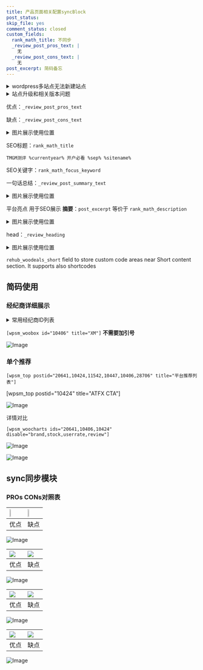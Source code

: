 ```yaml
---
title: 产品页面相关配置syncBlock
post_status: 
skip_file: yes
comment_status: closed
custom_fields:
  rank_math_title: 不同步
  _review_post_pros_text: |
    无
  _review_post_cons_text: |
    无
post_excerpt: 简码备忘
---
```

<details><summary>wordpress多站点无法新建站点</summary>

<li>和报错需要清理cookies一样的原因</li>
<li>wp-config.php里面<code>define( 'SUBDOMAIN_INSTALL', false );//子域名安装</code></li>
<li>新建子站点是用<code>define( 'SUBDOMAIN_INSTALL', true);//子域名安装</code> 完成以后，改成<code>false</code></li>
</details>

<details><summary>站点升级和相关版本问题</summary>

<p>wordpress：5.9.9
woocommerce：7.5.1
出现问题的地方：主题选项里面>><strong>Product layout >>compact style</strong></p>
<p>如何出现没有用过的字段 导致无法保存。先导出配置 然后进行修改，后面再次恢复即可。</p>
<p>出现部分字段无法显示时，需要返回默认布局后，对产品进行保存就好了。</p>
<p></p>
</details>

优点：`_review_post_pros_text`

缺点：`_review_post_cons_text`

<details><summary>图片展示使用位置</summary>

<img src="https://prod-files-secure.s3.us-west-2.amazonaws.com/39ed1227-6d7d-4570-be36-9ccd4a2c4241/f51d3d83-55d4-4bdf-9604-f37ec77ab556/Untitled.png?X-Amz-Algorithm=AWS4-HMAC-SHA256&X-Amz-Content-Sha256=UNSIGNED-PAYLOAD&X-Amz-Credential=ASIAZI2LB466367OQHSA%2F20250706%2Fus-west-2%2Fs3%2Faws4_request&X-Amz-Date=20250706T045517Z&X-Amz-Expires=3600&X-Amz-Security-Token=IQoJb3JpZ2luX2VjEEgaCXVzLXdlc3QtMiJIMEYCIQDo0eYveXdaZFrPYloxkNQSodApTwANK69MdvrftJfXfQIhAMJ8Bbwcieyiix%2FlEtiVXlgI5mDJtIlWfRa227YZsOJRKv8DCFEQABoMNjM3NDIzMTgzODA1IgzTsZkK%2F4fCSAbFq7Aq3AOJZg9bpeJoYFQASC9ZY%2BsI2N9g6DtVurgxhas4tlnWT91S44S6tIKo5mvATdRH1T%2BXisQdsznX3f1rfPOFpE28FMSRruRWJANN2799vmYPH68wwPo5lnAz2L5mErPKwqWae%2BKASqT2PY4HFHG8RJ33idIuBGEPG4FbUDA38VIor8Aqhj3qoNHCp1w26LQooFfKzSWKhK1xprNHCtxmDqmO6n4NS1u%2BzCxzjJGqWW2joV75hFxBsuGlsIvcsfjBM74E3EX7tPTv0DKinNIs5uTVd3ob24pGGX7Ephfx3E6osbWfU0nYPbArEhtKSBFDCVLMnVPKwHGyPDrxukkc1mdCtwlLgp6ByldhEl5vPaBT%2FpVHMXCrCo7Yi6H8kg%2Bo%2F6kdbUL9fYmRFSfVcJtPNlpcxayhXaOuFBoazMzowFp8AZo%2B9CfC3ZmOouGOPls5G7JgH1%2FmGCjITxplOBcI7z4GY3xOD3V3jmgYmoBP5zJbZjYF3fM74dUyDUvNfkZASG8vFvmoEHRSHX18Bju3BKh18NA0vMLSw%2Bk5YhDuEkpTt6OolyTQaFiA%2BtukgRaVzDwIB2ar8IS1IL4Fb%2BSo4Vti%2F%2F3UuzlRdBqBWDZVb%2BMWEc35uFyR4rpmtoJzOTCS%2BabDBjqkAW6XiutPgITLhDXfQ8ZnsMETtnTxofkxgqmYCwm4hLR4CtDQslE1CZmSooBwX3%2BVEkp7bskt2omeuFbjWF3o8zvd0NMC0hWKvuxPSJ2g0%2FLcERs6NY%2BN1dFcccd1D2qf6AafMMC6XGvdhlV4yq4tZY5QpFKXTzJ1L6uPR%2FS6pTM%2B7bqjYOByvIyBDEuzL2vHUpfGyecIDL07z2bqOeYvcYcGfQzf&X-Amz-Signature=d1a6de057ab5bf0742707c7935a90c3162863bd4667b64ac7f0ba30907cea7fb&X-Amz-SignedHeaders=host&x-amz-checksum-mode=ENABLED&x-id=GetObject" alt="Image">
</details>

SEO标题：`rank_math_title`

`TMGM测评 %currentyear% 开户必看 %sep% %sitename%`

SEO关键字：`rank_math_focus_keyword`

一句话总结：`_review_post_summary_text`

<details><summary>图片展示使用位置</summary>

<img src="https://prod-files-secure.s3.us-west-2.amazonaws.com/39ed1227-6d7d-4570-be36-9ccd4a2c4241/4b96a922-296c-4f4e-8630-d1c870cbce01/Untitled.png?X-Amz-Algorithm=AWS4-HMAC-SHA256&X-Amz-Content-Sha256=UNSIGNED-PAYLOAD&X-Amz-Credential=ASIAZI2LB466RAZMJZOS%2F20250706%2Fus-west-2%2Fs3%2Faws4_request&X-Amz-Date=20250706T045517Z&X-Amz-Expires=3600&X-Amz-Security-Token=IQoJb3JpZ2luX2VjEEgaCXVzLXdlc3QtMiJHMEUCID%2BrFnZIxTjRZvtXEtUr20UETC7xqffSQ62ebG47sQ4GAiEAm5BsGIsz4hfxOANrLvlNPf1t3MLePx82CC8QedqwbeIq%2FwMIURAAGgw2Mzc0MjMxODM4MDUiDOt5Il7s5frp11e9kircA0giKhu1BLzLUBr5gyxQG1HRyY8mX3EbltqXaIJUhzBWlpOAPxAhn6Wa3IE9HRZBXNu1UC8vOXQLlFTxyZy0dEEFZkWnAS3a6Ysy1Qsye%2FO30ASIuADF%2FPMTAFJTcv%2FQNlyMZFSEVZ2RrBvJa0qvm7C4OR9MFmNy27u035oWIiLOAlEUuoa0IEqW%2BzDTOvSu%2FoIsjCBhx9wJ6cy2LqBUHckv1QPKD%2FAsYRF7slbgzBHyP33ST4SHZBnToHzOITOyhrukhD9Dtc6E2IYUcaZO0DATr%2F8kd%2BhI7W7DThbHk3e%2B5ggdFPhatuk9yPmuombOxUAYlZQmp4yGzPgQJ9S%2BIwkSLPUDFeMxarGxPprTBdSZTiv3kbiLYfqo9NVpAw6Am1ymn81aMRbs9KOwSYaOgX0s6qqyAdYeApcMbiFa57IEyBGpSWZ8YYty0dQ8c5a1TsP5UtoQzbMed1vHYnRUljE5HE0ObdEJzFKh2k11IrQlfd%2BoXueCTbc6VNKq4jBBzzf8SbL207TubOUi9uUlxNYqM5OIUTP%2BaCeRRr5IgeYzY%2FL2nYDx77kFB3LUUBX6DAJYCD1nTXEwEIuYnubMQJuxBlOSZx66WWgd1gtqkJ5oqxqNVTX02fTUJsK6ML3opsMGOqUBPE7qBVV4ikSCqrNLeq4WRdfvx56vlXYNsR49kd2QYuXlEREVO6WIS6Wn3go2l8zW2KCEpJP0vSObVH9tJKF5IMSY5ISBOd3IWpVf9G5KplHn41jZxCOvPCFGCbOYpZpqC%2Fc2aqgBgwzVIWP%2BFBzA%2B0wfMsf1%2Bz%2BntrrHv8D5ZaCgW0gWInEs04F6evsty1%2BAA3oow4icFi0nKgcEhOhWerGDS4X%2B&X-Amz-Signature=fb3b7778e28b9f9d3bac6f30010ddbe60278609268da1c01c1e79a4c57e9fd25&X-Amz-SignedHeaders=host&x-amz-checksum-mode=ENABLED&x-id=GetObject" alt="Image">
</details>

平台亮点 用于SEO展示 **摘要**：`post_excerpt`  等价于 `rank_math_description`

<details><summary>图片展示使用位置</summary>

<img src="https://prod-files-secure.s3.us-west-2.amazonaws.com/39ed1227-6d7d-4570-be36-9ccd4a2c4241/1ee11f63-b60a-4dfe-a7a7-d58ff23b5d88/Untitled.png?X-Amz-Algorithm=AWS4-HMAC-SHA256&X-Amz-Content-Sha256=UNSIGNED-PAYLOAD&X-Amz-Credential=ASIAZI2LB46646LIWC3G%2F20250706%2Fus-west-2%2Fs3%2Faws4_request&X-Amz-Date=20250706T045518Z&X-Amz-Expires=3600&X-Amz-Security-Token=IQoJb3JpZ2luX2VjEEgaCXVzLXdlc3QtMiJHMEUCIHZ61hRBJ9q0wUv%2FwS4ASaLY%2Bp%2BQr%2BSwGFpzFzpc%2FHfjAiEA5mKGL7HYbEWyCglZ8PPhON1JQRhZHlJ6hMaIukF19X4q%2FwMIURAAGgw2Mzc0MjMxODM4MDUiDOm3t%2BS5Bn2GIRncIyrcAzyAT0R7laWJozYijZHEfGu932UxY8W3ufENjqT1p7ojYEzQ8WEH%2FtwY4OHn3vSWJMaYJBPOPgDNekveVJIoA511g9X0uAP45YNBvPqpCH7qkP7W18Zn4%2BOapS5B6uV3c4YjzFwwTlGtNZu%2B78WE1sGxh4Uto%2B%2BNst%2BRfNjy8In9Ek8vcGGtC3TWW9Hsgb9zTGC4yk10halB%2FLBpTcStJdH8l5Z4SUTK9LJhPkhHjrppd6JviZ3tDZrWZ3q%2BPUosEfMYh5JjoHGNsX23gF%2FR7B5Z7ADsZzSCX5p7bZI5RJBVgEXJD4nDWYux8Y2e1zrgpofMYcBzdrRoWuIfA4dhSpvj%2F6Sn72BZGQzE7Dt8L3D1%2BpK81O4OzOopoSkLqVTGiNylYl%2BHhHBzK6pjeJcS9AzckV%2FWF0rB4Usy2V8I53jfAkkC6Q%2B15Y0eB7EUxWdR96CgK4YHwL5F8%2BG6MBII7fMenJYTrPEN6gw%2BGWWyFbvANGtFJC5ApqiXdsBmv%2FqYccrqi85Ssas1Agml8ClReRdE%2FJMf6fhQxVLt6P%2BkaA9S%2B%2BQSyuoZByOyGsBDSS%2BbVrJX3dUTtnCns6d9DB5TIZS85reDw2LxrnjrEguTEnbRozKwG7Zj%2BCM3A8%2F6MOv1psMGOqUB9hcX5ZNELVdnWV9i10XEj8lsYj0T31RkjWPQK7DsfR0xFsFNYr6epKeIGLvMiCGO1jbinR%2Fc7grkgGILUtAXhkaXEiNFr3aIl1Vst04mgbqUMquvuVPrQXSxROuLwHXDNThDsWN4MLboAH534rzCbMg3MF3ImOtz%2FfcpedaPCVvX2KegXfnybA96RBTRhAdRvulO8QNO1rbZHW1h13DCq0SS3HJB&X-Amz-Signature=fd451c435d2fd272c074b943c975098b43c8541471b1bdaa485012b5f2533a3d&X-Amz-SignedHeaders=host&x-amz-checksum-mode=ENABLED&x-id=GetObject" alt="Image">
<img src="https://prod-files-secure.s3.us-west-2.amazonaws.com/39ed1227-6d7d-4570-be36-9ccd4a2c4241/ad4118b5-78d8-4fbe-801e-3b29b5d99c01/Untitled.png?X-Amz-Algorithm=AWS4-HMAC-SHA256&X-Amz-Content-Sha256=UNSIGNED-PAYLOAD&X-Amz-Credential=ASIAZI2LB46646LIWC3G%2F20250706%2Fus-west-2%2Fs3%2Faws4_request&X-Amz-Date=20250706T045518Z&X-Amz-Expires=3600&X-Amz-Security-Token=IQoJb3JpZ2luX2VjEEgaCXVzLXdlc3QtMiJHMEUCIHZ61hRBJ9q0wUv%2FwS4ASaLY%2Bp%2BQr%2BSwGFpzFzpc%2FHfjAiEA5mKGL7HYbEWyCglZ8PPhON1JQRhZHlJ6hMaIukF19X4q%2FwMIURAAGgw2Mzc0MjMxODM4MDUiDOm3t%2BS5Bn2GIRncIyrcAzyAT0R7laWJozYijZHEfGu932UxY8W3ufENjqT1p7ojYEzQ8WEH%2FtwY4OHn3vSWJMaYJBPOPgDNekveVJIoA511g9X0uAP45YNBvPqpCH7qkP7W18Zn4%2BOapS5B6uV3c4YjzFwwTlGtNZu%2B78WE1sGxh4Uto%2B%2BNst%2BRfNjy8In9Ek8vcGGtC3TWW9Hsgb9zTGC4yk10halB%2FLBpTcStJdH8l5Z4SUTK9LJhPkhHjrppd6JviZ3tDZrWZ3q%2BPUosEfMYh5JjoHGNsX23gF%2FR7B5Z7ADsZzSCX5p7bZI5RJBVgEXJD4nDWYux8Y2e1zrgpofMYcBzdrRoWuIfA4dhSpvj%2F6Sn72BZGQzE7Dt8L3D1%2BpK81O4OzOopoSkLqVTGiNylYl%2BHhHBzK6pjeJcS9AzckV%2FWF0rB4Usy2V8I53jfAkkC6Q%2B15Y0eB7EUxWdR96CgK4YHwL5F8%2BG6MBII7fMenJYTrPEN6gw%2BGWWyFbvANGtFJC5ApqiXdsBmv%2FqYccrqi85Ssas1Agml8ClReRdE%2FJMf6fhQxVLt6P%2BkaA9S%2B%2BQSyuoZByOyGsBDSS%2BbVrJX3dUTtnCns6d9DB5TIZS85reDw2LxrnjrEguTEnbRozKwG7Zj%2BCM3A8%2F6MOv1psMGOqUB9hcX5ZNELVdnWV9i10XEj8lsYj0T31RkjWPQK7DsfR0xFsFNYr6epKeIGLvMiCGO1jbinR%2Fc7grkgGILUtAXhkaXEiNFr3aIl1Vst04mgbqUMquvuVPrQXSxROuLwHXDNThDsWN4MLboAH534rzCbMg3MF3ImOtz%2FfcpedaPCVvX2KegXfnybA96RBTRhAdRvulO8QNO1rbZHW1h13DCq0SS3HJB&X-Amz-Signature=cc3f151a7e369f496324500a8d4ea7aa2318f13b1901792757fb2ebab3e7b022&X-Amz-SignedHeaders=host&x-amz-checksum-mode=ENABLED&x-id=GetObject" alt="Image">
<img src="https://prod-files-secure.s3.us-west-2.amazonaws.com/39ed1227-6d7d-4570-be36-9ccd4a2c4241/a38cf7c9-a79c-4b64-9e94-13589fe0758b/Untitled.png?X-Amz-Algorithm=AWS4-HMAC-SHA256&X-Amz-Content-Sha256=UNSIGNED-PAYLOAD&X-Amz-Credential=ASIAZI2LB46646LIWC3G%2F20250706%2Fus-west-2%2Fs3%2Faws4_request&X-Amz-Date=20250706T045518Z&X-Amz-Expires=3600&X-Amz-Security-Token=IQoJb3JpZ2luX2VjEEgaCXVzLXdlc3QtMiJHMEUCIHZ61hRBJ9q0wUv%2FwS4ASaLY%2Bp%2BQr%2BSwGFpzFzpc%2FHfjAiEA5mKGL7HYbEWyCglZ8PPhON1JQRhZHlJ6hMaIukF19X4q%2FwMIURAAGgw2Mzc0MjMxODM4MDUiDOm3t%2BS5Bn2GIRncIyrcAzyAT0R7laWJozYijZHEfGu932UxY8W3ufENjqT1p7ojYEzQ8WEH%2FtwY4OHn3vSWJMaYJBPOPgDNekveVJIoA511g9X0uAP45YNBvPqpCH7qkP7W18Zn4%2BOapS5B6uV3c4YjzFwwTlGtNZu%2B78WE1sGxh4Uto%2B%2BNst%2BRfNjy8In9Ek8vcGGtC3TWW9Hsgb9zTGC4yk10halB%2FLBpTcStJdH8l5Z4SUTK9LJhPkhHjrppd6JviZ3tDZrWZ3q%2BPUosEfMYh5JjoHGNsX23gF%2FR7B5Z7ADsZzSCX5p7bZI5RJBVgEXJD4nDWYux8Y2e1zrgpofMYcBzdrRoWuIfA4dhSpvj%2F6Sn72BZGQzE7Dt8L3D1%2BpK81O4OzOopoSkLqVTGiNylYl%2BHhHBzK6pjeJcS9AzckV%2FWF0rB4Usy2V8I53jfAkkC6Q%2B15Y0eB7EUxWdR96CgK4YHwL5F8%2BG6MBII7fMenJYTrPEN6gw%2BGWWyFbvANGtFJC5ApqiXdsBmv%2FqYccrqi85Ssas1Agml8ClReRdE%2FJMf6fhQxVLt6P%2BkaA9S%2B%2BQSyuoZByOyGsBDSS%2BbVrJX3dUTtnCns6d9DB5TIZS85reDw2LxrnjrEguTEnbRozKwG7Zj%2BCM3A8%2F6MOv1psMGOqUB9hcX5ZNELVdnWV9i10XEj8lsYj0T31RkjWPQK7DsfR0xFsFNYr6epKeIGLvMiCGO1jbinR%2Fc7grkgGILUtAXhkaXEiNFr3aIl1Vst04mgbqUMquvuVPrQXSxROuLwHXDNThDsWN4MLboAH534rzCbMg3MF3ImOtz%2FfcpedaPCVvX2KegXfnybA96RBTRhAdRvulO8QNO1rbZHW1h13DCq0SS3HJB&X-Amz-Signature=f48afe2a2c85c8e7828b7d3a8bb1bba4a9dbd07b60539f37161ac54f116cb613&X-Amz-SignedHeaders=host&x-amz-checksum-mode=ENABLED&x-id=GetObject" alt="Image">
<img src="https://prod-files-secure.s3.us-west-2.amazonaws.com/39ed1227-6d7d-4570-be36-9ccd4a2c4241/7da6fc1e-d2ac-42ae-8c75-cb5749aa18f6/Untitled.png?X-Amz-Algorithm=AWS4-HMAC-SHA256&X-Amz-Content-Sha256=UNSIGNED-PAYLOAD&X-Amz-Credential=ASIAZI2LB46646LIWC3G%2F20250706%2Fus-west-2%2Fs3%2Faws4_request&X-Amz-Date=20250706T045518Z&X-Amz-Expires=3600&X-Amz-Security-Token=IQoJb3JpZ2luX2VjEEgaCXVzLXdlc3QtMiJHMEUCIHZ61hRBJ9q0wUv%2FwS4ASaLY%2Bp%2BQr%2BSwGFpzFzpc%2FHfjAiEA5mKGL7HYbEWyCglZ8PPhON1JQRhZHlJ6hMaIukF19X4q%2FwMIURAAGgw2Mzc0MjMxODM4MDUiDOm3t%2BS5Bn2GIRncIyrcAzyAT0R7laWJozYijZHEfGu932UxY8W3ufENjqT1p7ojYEzQ8WEH%2FtwY4OHn3vSWJMaYJBPOPgDNekveVJIoA511g9X0uAP45YNBvPqpCH7qkP7W18Zn4%2BOapS5B6uV3c4YjzFwwTlGtNZu%2B78WE1sGxh4Uto%2B%2BNst%2BRfNjy8In9Ek8vcGGtC3TWW9Hsgb9zTGC4yk10halB%2FLBpTcStJdH8l5Z4SUTK9LJhPkhHjrppd6JviZ3tDZrWZ3q%2BPUosEfMYh5JjoHGNsX23gF%2FR7B5Z7ADsZzSCX5p7bZI5RJBVgEXJD4nDWYux8Y2e1zrgpofMYcBzdrRoWuIfA4dhSpvj%2F6Sn72BZGQzE7Dt8L3D1%2BpK81O4OzOopoSkLqVTGiNylYl%2BHhHBzK6pjeJcS9AzckV%2FWF0rB4Usy2V8I53jfAkkC6Q%2B15Y0eB7EUxWdR96CgK4YHwL5F8%2BG6MBII7fMenJYTrPEN6gw%2BGWWyFbvANGtFJC5ApqiXdsBmv%2FqYccrqi85Ssas1Agml8ClReRdE%2FJMf6fhQxVLt6P%2BkaA9S%2B%2BQSyuoZByOyGsBDSS%2BbVrJX3dUTtnCns6d9DB5TIZS85reDw2LxrnjrEguTEnbRozKwG7Zj%2BCM3A8%2F6MOv1psMGOqUB9hcX5ZNELVdnWV9i10XEj8lsYj0T31RkjWPQK7DsfR0xFsFNYr6epKeIGLvMiCGO1jbinR%2Fc7grkgGILUtAXhkaXEiNFr3aIl1Vst04mgbqUMquvuVPrQXSxROuLwHXDNThDsWN4MLboAH534rzCbMg3MF3ImOtz%2FfcpedaPCVvX2KegXfnybA96RBTRhAdRvulO8QNO1rbZHW1h13DCq0SS3HJB&X-Amz-Signature=82b0f73d4ab4cf9a643d6eb401c34389bd145ba63f3487a4cfdf70a9ce3570f0&X-Amz-SignedHeaders=host&x-amz-checksum-mode=ENABLED&x-id=GetObject" alt="Image">
<img src="https://prod-files-secure.s3.us-west-2.amazonaws.com/39ed1227-6d7d-4570-be36-9ccd4a2c4241/7e97f40a-eaee-47f5-b2f9-475f96808fa7/Untitled.png?X-Amz-Algorithm=AWS4-HMAC-SHA256&X-Amz-Content-Sha256=UNSIGNED-PAYLOAD&X-Amz-Credential=ASIAZI2LB46646LIWC3G%2F20250706%2Fus-west-2%2Fs3%2Faws4_request&X-Amz-Date=20250706T045518Z&X-Amz-Expires=3600&X-Amz-Security-Token=IQoJb3JpZ2luX2VjEEgaCXVzLXdlc3QtMiJHMEUCIHZ61hRBJ9q0wUv%2FwS4ASaLY%2Bp%2BQr%2BSwGFpzFzpc%2FHfjAiEA5mKGL7HYbEWyCglZ8PPhON1JQRhZHlJ6hMaIukF19X4q%2FwMIURAAGgw2Mzc0MjMxODM4MDUiDOm3t%2BS5Bn2GIRncIyrcAzyAT0R7laWJozYijZHEfGu932UxY8W3ufENjqT1p7ojYEzQ8WEH%2FtwY4OHn3vSWJMaYJBPOPgDNekveVJIoA511g9X0uAP45YNBvPqpCH7qkP7W18Zn4%2BOapS5B6uV3c4YjzFwwTlGtNZu%2B78WE1sGxh4Uto%2B%2BNst%2BRfNjy8In9Ek8vcGGtC3TWW9Hsgb9zTGC4yk10halB%2FLBpTcStJdH8l5Z4SUTK9LJhPkhHjrppd6JviZ3tDZrWZ3q%2BPUosEfMYh5JjoHGNsX23gF%2FR7B5Z7ADsZzSCX5p7bZI5RJBVgEXJD4nDWYux8Y2e1zrgpofMYcBzdrRoWuIfA4dhSpvj%2F6Sn72BZGQzE7Dt8L3D1%2BpK81O4OzOopoSkLqVTGiNylYl%2BHhHBzK6pjeJcS9AzckV%2FWF0rB4Usy2V8I53jfAkkC6Q%2B15Y0eB7EUxWdR96CgK4YHwL5F8%2BG6MBII7fMenJYTrPEN6gw%2BGWWyFbvANGtFJC5ApqiXdsBmv%2FqYccrqi85Ssas1Agml8ClReRdE%2FJMf6fhQxVLt6P%2BkaA9S%2B%2BQSyuoZByOyGsBDSS%2BbVrJX3dUTtnCns6d9DB5TIZS85reDw2LxrnjrEguTEnbRozKwG7Zj%2BCM3A8%2F6MOv1psMGOqUB9hcX5ZNELVdnWV9i10XEj8lsYj0T31RkjWPQK7DsfR0xFsFNYr6epKeIGLvMiCGO1jbinR%2Fc7grkgGILUtAXhkaXEiNFr3aIl1Vst04mgbqUMquvuVPrQXSxROuLwHXDNThDsWN4MLboAH534rzCbMg3MF3ImOtz%2FfcpedaPCVvX2KegXfnybA96RBTRhAdRvulO8QNO1rbZHW1h13DCq0SS3HJB&X-Amz-Signature=df9ba2a30e7e6597782317cfb7920c732fb6b5bd651d7002c4f1152c832ddc1c&X-Amz-SignedHeaders=host&x-amz-checksum-mode=ENABLED&x-id=GetObject" alt="Image">
</details>

head：`_review_heading`

<details><summary>图片展示使用位置</summary>

<img src="https://prod-files-secure.s3.us-west-2.amazonaws.com/39ed1227-6d7d-4570-be36-9ccd4a2c4241/3a4650ad-9887-415c-889a-edd51fa54f27/Untitled.png?X-Amz-Algorithm=AWS4-HMAC-SHA256&X-Amz-Content-Sha256=UNSIGNED-PAYLOAD&X-Amz-Credential=ASIAZI2LB466QV6XMUG6%2F20250706%2Fus-west-2%2Fs3%2Faws4_request&X-Amz-Date=20250706T045518Z&X-Amz-Expires=3600&X-Amz-Security-Token=IQoJb3JpZ2luX2VjEEgaCXVzLXdlc3QtMiJHMEUCIQCFTTdivz8Z4wgnAQxawMPpmw2TYQkPvAgqg8Rq7PWVwgIgMXUAV7sDyHY1odrLhHK6HCBND6RI%2BZB7gWiSvASwmhwq%2FwMIURAAGgw2Mzc0MjMxODM4MDUiDKWVxf8Jhnkc5PcpKyrcA%2FYflXg%2BJ8slpMEhbbBHjYgqxdAEq9muPFLlmk%2BkhY3ExIgv61iXkOBNJdfkwBsgxzuZEoTac5CV8bI2ZgGnrqIne1TO5WV2PfbNrP6QRQrSZTVBhqMp0oAGySOsQHO12Rx63zwGXUfqlM5ctCbdTxK7SQK6FBGCcbeIvbcIv9Po%2FpkKVtnlRCJpo6pHlumxV4mFMYzNG8znL2edG2veO1WciHpDoqmbDwbylfeH%2FmwZ8MStg0CsrwStPNNOPeWC7OdvN2TJPgrgV1EyMAp8dSdQ9TqX0MtzVnMZHK6b52IUES2xLN4KSS1t80L1N1D1bB704ArLJ4AZ4ufCiDCei7wNIM%2BIwaxONAFlhV1mTvCJVfhFhCGJvXfoEi%2FJ%2BmYQQmmUfgFdDbH9EpSEaDJS1QME92cDBt6rTSsoljIC2pj7iGRsyQW9SV4gg%2B8quI%2BXg0cElZMmzsDMUdqMFnnUunVPGNrW9%2FTRDHosSc%2B4cE%2F%2FQ1IAzu5ahGvXQVUG1PI8GwRfRA14GIPFb0VmfMhAc2zo%2F638J%2Fl1%2B3QPdQf%2F14esTe%2B0YXlLVZOaZFi%2Bbje%2BcFIbvJ70bgGAB9PThsSii2XzjjY8%2FiLuWDvJ83MM4LCl1EwgYCvQu8Nm4rLLMKD5psMGOqUBKX5tCwIDcyDlEUxQyIbODNfn3xUx3rGHn%2BqNkk%2FUo%2FGWDBESliJ6oENvlRIycqvRwKNmmv1pChXQLPfFzgdxphxtaR%2F%2FGJWE9%2FR7Vrfqc4mo7nvGV5LIP%2FBSgt6QwgV80igXJqW7Y7BJapoPVRLk6bPcSuIKe8XOMZ5mqh81aY6hI9v7TJxesVB2YThCSxTgaWO%2FmStaSJOQWqIOxrZ83JACfe9W&X-Amz-Signature=ff33c4e4e3ac44d807d81f2ac44b786ee8af9e3848b4daf955bd3de8226690c4&X-Amz-SignedHeaders=host&x-amz-checksum-mode=ENABLED&x-id=GetObject" alt="Image">
</details>

`rehub_woodeals_short`	field to store custom code areas near Short content section. It supports also shortcodes



## 简码使用

### 经纪商详细展示

<details><summary>常用经纪商ID列表</summary>

<pre><code class="php">嘉盛 ===> 20641  [wpsm_woobox id="20641" title="嘉盛"]
易信easymarkets ===> 11542  [wpsm_woobox id="11542" title="易信easymarkets"]
ATFX外汇 ===> 10424  [wpsm_woobox id="10424" title="ATFX"]
XM ===> 10406  [wpsm_woobox id="10406" title="XM"]
TMGM ===> 29622  [wpsm_woobox id="29622" title="TMGM"]
HYCM ===> 10447  [wpsm_woobox id="10447" title="HYCM"]
fpmarkets澳福外汇 ===> 20639  [wpsm_woobox id="20639" title="fpmarkets澳福外汇"]</code></pre>
</details>

`[wpsm_woobox id="10406" title="XM"]` **不需要加引号**

![Image](https://prod-files-secure.s3.us-west-2.amazonaws.com/39ed1227-6d7d-4570-be36-9ccd4a2c4241/4f898f9d-0fa7-4e43-acd3-ac6bc7be575a/Untitled.png?X-Amz-Algorithm=AWS4-HMAC-SHA256&X-Amz-Content-Sha256=UNSIGNED-PAYLOAD&X-Amz-Credential=ASIAZI2LB4665QM6OI5V%2F20250706%2Fus-west-2%2Fs3%2Faws4_request&X-Amz-Date=20250706T045516Z&X-Amz-Expires=3600&X-Amz-Security-Token=IQoJb3JpZ2luX2VjEEgaCXVzLXdlc3QtMiJIMEYCIQCkt4pQZTGQZ70y3g13siAxN6%2BrkjFB4eC7Y41W58DqcQIhAIjxnT3lnGhJ66bp03gbUU6b9PHXOenE2JsdbfbajjG8Kv8DCFEQABoMNjM3NDIzMTgzODA1IgyZaKxdn%2FY7DjoTa%2Bsq3AP632zcf%2FXaQDOdPzby3AWWnrxomz5mdAmbGeCOnXfmu8veG3kUHfaCdWhPWwwH%2FJVnlG2RcH3AghBolawXRk9%2BUOv%2ByAm%2F0DuGfpeG5dKfVhoMdZS%2BPbmiUeBriEFm7N0rxPHZUXOdkyMb1q8P5vQlCK8F9l%2F6x9AXEKhrqs1Tb3G93Npz26iQ4Gqiif07rjXq1CXvEoigVmkEYrEIfuuRf%2BO%2FfA5CRP9bTRNwmxgKPmqgZSvmZmjIvLV0oXlM2%2Fzrs9jzcPx77knuIDmJCnvvg%2Bc%2F4gpTNGBHXjM2Uc8O2sQ3rhM9NU2rLKIrGnBHVRYewYq0kbBSKm%2Br2kq1SbxfZiKuKRDoTcei8D3NGDSQwRJCCACyFf7%2FsYVACmWYGPSYD%2BuUiO5lslkPXP1fbG%2BY%2F7WSQQM1071k%2BFGYTr9KC5TPiG1DPKidK9iiSwdZxqO6v9uMP1gNylEy333WrSCHJFwLjpjZRQTnrjKb0U%2Fh0jwR3C0bTEmOBgJjY7QWE8uo4MPE4zVoFFVnLsm0vcn%2BQTwfi0yD1eDrukRK5HKY%2FH0pr9ijINyLS8QVc8wgSlJBV6TXaO2PThSNrCyZUWGVWOmqAGSpsymcP6mEYL5DowL7d0eq7MB1HBlEBTCf8abDBjqkASVkDPMLNdg2wuWt%2B2EFLyepk1axOiz6aLLSJj4w43PheHwIbDo%2FEFdX4Cd3tT%2F4AqIvp2oL%2BMyWeOO9cdLiTItr4%2BS0UuDIOpmV9tMUvIIEDgSJZC8UbRUyGGAS5KKu6f1GKoA0Mt57Ipy9vZpNoPSO%2FJCW8PgcaPgHrMpblRzffO7IptiUicayjzYoaPlEpQyuYUIvfsO1gyNjp2h26KRv0Eei&X-Amz-Signature=75356eccd3b5a8b2776f8df83539c95ccdaaa7bce7871a69a9918780497ed3f5&X-Amz-SignedHeaders=host&x-amz-checksum-mode=ENABLED&x-id=GetObject)

### 单个推荐
`[wpsm_top postid="20641,10424,11542,10447,10406,28706" title="平台推荐列表"]`

[wpsm_top postid="10424" title="ATFX CTA"]

![Image](https://prod-files-secure.s3.us-west-2.amazonaws.com/39ed1227-6d7d-4570-be36-9ccd4a2c4241/5ac620dc-51a8-48b6-b55d-91f47299193c/Untitled.png?X-Amz-Algorithm=AWS4-HMAC-SHA256&X-Amz-Content-Sha256=UNSIGNED-PAYLOAD&X-Amz-Credential=ASIAZI2LB4665QM6OI5V%2F20250706%2Fus-west-2%2Fs3%2Faws4_request&X-Amz-Date=20250706T045516Z&X-Amz-Expires=3600&X-Amz-Security-Token=IQoJb3JpZ2luX2VjEEgaCXVzLXdlc3QtMiJIMEYCIQCkt4pQZTGQZ70y3g13siAxN6%2BrkjFB4eC7Y41W58DqcQIhAIjxnT3lnGhJ66bp03gbUU6b9PHXOenE2JsdbfbajjG8Kv8DCFEQABoMNjM3NDIzMTgzODA1IgyZaKxdn%2FY7DjoTa%2Bsq3AP632zcf%2FXaQDOdPzby3AWWnrxomz5mdAmbGeCOnXfmu8veG3kUHfaCdWhPWwwH%2FJVnlG2RcH3AghBolawXRk9%2BUOv%2ByAm%2F0DuGfpeG5dKfVhoMdZS%2BPbmiUeBriEFm7N0rxPHZUXOdkyMb1q8P5vQlCK8F9l%2F6x9AXEKhrqs1Tb3G93Npz26iQ4Gqiif07rjXq1CXvEoigVmkEYrEIfuuRf%2BO%2FfA5CRP9bTRNwmxgKPmqgZSvmZmjIvLV0oXlM2%2Fzrs9jzcPx77knuIDmJCnvvg%2Bc%2F4gpTNGBHXjM2Uc8O2sQ3rhM9NU2rLKIrGnBHVRYewYq0kbBSKm%2Br2kq1SbxfZiKuKRDoTcei8D3NGDSQwRJCCACyFf7%2FsYVACmWYGPSYD%2BuUiO5lslkPXP1fbG%2BY%2F7WSQQM1071k%2BFGYTr9KC5TPiG1DPKidK9iiSwdZxqO6v9uMP1gNylEy333WrSCHJFwLjpjZRQTnrjKb0U%2Fh0jwR3C0bTEmOBgJjY7QWE8uo4MPE4zVoFFVnLsm0vcn%2BQTwfi0yD1eDrukRK5HKY%2FH0pr9ijINyLS8QVc8wgSlJBV6TXaO2PThSNrCyZUWGVWOmqAGSpsymcP6mEYL5DowL7d0eq7MB1HBlEBTCf8abDBjqkASVkDPMLNdg2wuWt%2B2EFLyepk1axOiz6aLLSJj4w43PheHwIbDo%2FEFdX4Cd3tT%2F4AqIvp2oL%2BMyWeOO9cdLiTItr4%2BS0UuDIOpmV9tMUvIIEDgSJZC8UbRUyGGAS5KKu6f1GKoA0Mt57Ipy9vZpNoPSO%2FJCW8PgcaPgHrMpblRzffO7IptiUicayjzYoaPlEpQyuYUIvfsO1gyNjp2h26KRv0Eei&X-Amz-Signature=28aead8790db776fbc92d6a200894c82a5641e8ee425f5ba04d59d9a8b8487f0&X-Amz-SignedHeaders=host&x-amz-checksum-mode=ENABLED&x-id=GetObject)

详情对比

`[wpsm_woocharts ids="20641,10406,10424" disable="brand,stock,userrate,review"]`

![Image](https://prod-files-secure.s3.us-west-2.amazonaws.com/39ed1227-6d7d-4570-be36-9ccd4a2c4241/bf3ba45f-b9f3-4295-8aef-b4a495fd25f4/Untitled.png?X-Amz-Algorithm=AWS4-HMAC-SHA256&X-Amz-Content-Sha256=UNSIGNED-PAYLOAD&X-Amz-Credential=ASIAZI2LB4665QM6OI5V%2F20250706%2Fus-west-2%2Fs3%2Faws4_request&X-Amz-Date=20250706T045516Z&X-Amz-Expires=3600&X-Amz-Security-Token=IQoJb3JpZ2luX2VjEEgaCXVzLXdlc3QtMiJIMEYCIQCkt4pQZTGQZ70y3g13siAxN6%2BrkjFB4eC7Y41W58DqcQIhAIjxnT3lnGhJ66bp03gbUU6b9PHXOenE2JsdbfbajjG8Kv8DCFEQABoMNjM3NDIzMTgzODA1IgyZaKxdn%2FY7DjoTa%2Bsq3AP632zcf%2FXaQDOdPzby3AWWnrxomz5mdAmbGeCOnXfmu8veG3kUHfaCdWhPWwwH%2FJVnlG2RcH3AghBolawXRk9%2BUOv%2ByAm%2F0DuGfpeG5dKfVhoMdZS%2BPbmiUeBriEFm7N0rxPHZUXOdkyMb1q8P5vQlCK8F9l%2F6x9AXEKhrqs1Tb3G93Npz26iQ4Gqiif07rjXq1CXvEoigVmkEYrEIfuuRf%2BO%2FfA5CRP9bTRNwmxgKPmqgZSvmZmjIvLV0oXlM2%2Fzrs9jzcPx77knuIDmJCnvvg%2Bc%2F4gpTNGBHXjM2Uc8O2sQ3rhM9NU2rLKIrGnBHVRYewYq0kbBSKm%2Br2kq1SbxfZiKuKRDoTcei8D3NGDSQwRJCCACyFf7%2FsYVACmWYGPSYD%2BuUiO5lslkPXP1fbG%2BY%2F7WSQQM1071k%2BFGYTr9KC5TPiG1DPKidK9iiSwdZxqO6v9uMP1gNylEy333WrSCHJFwLjpjZRQTnrjKb0U%2Fh0jwR3C0bTEmOBgJjY7QWE8uo4MPE4zVoFFVnLsm0vcn%2BQTwfi0yD1eDrukRK5HKY%2FH0pr9ijINyLS8QVc8wgSlJBV6TXaO2PThSNrCyZUWGVWOmqAGSpsymcP6mEYL5DowL7d0eq7MB1HBlEBTCf8abDBjqkASVkDPMLNdg2wuWt%2B2EFLyepk1axOiz6aLLSJj4w43PheHwIbDo%2FEFdX4Cd3tT%2F4AqIvp2oL%2BMyWeOO9cdLiTItr4%2BS0UuDIOpmV9tMUvIIEDgSJZC8UbRUyGGAS5KKu6f1GKoA0Mt57Ipy9vZpNoPSO%2FJCW8PgcaPgHrMpblRzffO7IptiUicayjzYoaPlEpQyuYUIvfsO1gyNjp2h26KRv0Eei&X-Amz-Signature=10d365331105d2ff3c0289ebbb5336b57c6e831f94db69d43d1abb3159ecdb20&X-Amz-SignedHeaders=host&x-amz-checksum-mode=ENABLED&x-id=GetObject)

![Image](https://prod-files-secure.s3.us-west-2.amazonaws.com/39ed1227-6d7d-4570-be36-9ccd4a2c4241/30bc56ef-f383-4b48-9768-2ebc9e436ec0/Untitled.png?X-Amz-Algorithm=AWS4-HMAC-SHA256&X-Amz-Content-Sha256=UNSIGNED-PAYLOAD&X-Amz-Credential=ASIAZI2LB4665QM6OI5V%2F20250706%2Fus-west-2%2Fs3%2Faws4_request&X-Amz-Date=20250706T045516Z&X-Amz-Expires=3600&X-Amz-Security-Token=IQoJb3JpZ2luX2VjEEgaCXVzLXdlc3QtMiJIMEYCIQCkt4pQZTGQZ70y3g13siAxN6%2BrkjFB4eC7Y41W58DqcQIhAIjxnT3lnGhJ66bp03gbUU6b9PHXOenE2JsdbfbajjG8Kv8DCFEQABoMNjM3NDIzMTgzODA1IgyZaKxdn%2FY7DjoTa%2Bsq3AP632zcf%2FXaQDOdPzby3AWWnrxomz5mdAmbGeCOnXfmu8veG3kUHfaCdWhPWwwH%2FJVnlG2RcH3AghBolawXRk9%2BUOv%2ByAm%2F0DuGfpeG5dKfVhoMdZS%2BPbmiUeBriEFm7N0rxPHZUXOdkyMb1q8P5vQlCK8F9l%2F6x9AXEKhrqs1Tb3G93Npz26iQ4Gqiif07rjXq1CXvEoigVmkEYrEIfuuRf%2BO%2FfA5CRP9bTRNwmxgKPmqgZSvmZmjIvLV0oXlM2%2Fzrs9jzcPx77knuIDmJCnvvg%2Bc%2F4gpTNGBHXjM2Uc8O2sQ3rhM9NU2rLKIrGnBHVRYewYq0kbBSKm%2Br2kq1SbxfZiKuKRDoTcei8D3NGDSQwRJCCACyFf7%2FsYVACmWYGPSYD%2BuUiO5lslkPXP1fbG%2BY%2F7WSQQM1071k%2BFGYTr9KC5TPiG1DPKidK9iiSwdZxqO6v9uMP1gNylEy333WrSCHJFwLjpjZRQTnrjKb0U%2Fh0jwR3C0bTEmOBgJjY7QWE8uo4MPE4zVoFFVnLsm0vcn%2BQTwfi0yD1eDrukRK5HKY%2FH0pr9ijINyLS8QVc8wgSlJBV6TXaO2PThSNrCyZUWGVWOmqAGSpsymcP6mEYL5DowL7d0eq7MB1HBlEBTCf8abDBjqkASVkDPMLNdg2wuWt%2B2EFLyepk1axOiz6aLLSJj4w43PheHwIbDo%2FEFdX4Cd3tT%2F4AqIvp2oL%2BMyWeOO9cdLiTItr4%2BS0UuDIOpmV9tMUvIIEDgSJZC8UbRUyGGAS5KKu6f1GKoA0Mt57Ipy9vZpNoPSO%2FJCW8PgcaPgHrMpblRzffO7IptiUicayjzYoaPlEpQyuYUIvfsO1gyNjp2h26KRv0Eei&X-Amz-Signature=45a7ef9f86d47822938dd96ff98c8f040b3206f47445bdd78630370d74eb5f52&X-Amz-SignedHeaders=host&x-amz-checksum-mode=ENABLED&x-id=GetObject)

## sync同步模块

### PROs CONs对照表

| <img src="https://cdn.ifttt.fun/gh/jarlin8/OSS@main/icons/customize/pros.svg" height="auto" width="37.3%"> | <img src="https://cdn.ifttt.fun/gh/jarlin8/OSS@main/icons/customize/cons.svg" height="auto" width="28.8%"> |
| :--- | :--- |
| 优点 | 缺点 |

![Image](https://prod-files-secure.s3.us-west-2.amazonaws.com/39ed1227-6d7d-4570-be36-9ccd4a2c4241/8742b755-dfb5-4004-9a5f-d6e561664bd8/Untitled.png?X-Amz-Algorithm=AWS4-HMAC-SHA256&X-Amz-Content-Sha256=UNSIGNED-PAYLOAD&X-Amz-Credential=ASIAZI2LB4665QM6OI5V%2F20250706%2Fus-west-2%2Fs3%2Faws4_request&X-Amz-Date=20250706T045516Z&X-Amz-Expires=3600&X-Amz-Security-Token=IQoJb3JpZ2luX2VjEEgaCXVzLXdlc3QtMiJIMEYCIQCkt4pQZTGQZ70y3g13siAxN6%2BrkjFB4eC7Y41W58DqcQIhAIjxnT3lnGhJ66bp03gbUU6b9PHXOenE2JsdbfbajjG8Kv8DCFEQABoMNjM3NDIzMTgzODA1IgyZaKxdn%2FY7DjoTa%2Bsq3AP632zcf%2FXaQDOdPzby3AWWnrxomz5mdAmbGeCOnXfmu8veG3kUHfaCdWhPWwwH%2FJVnlG2RcH3AghBolawXRk9%2BUOv%2ByAm%2F0DuGfpeG5dKfVhoMdZS%2BPbmiUeBriEFm7N0rxPHZUXOdkyMb1q8P5vQlCK8F9l%2F6x9AXEKhrqs1Tb3G93Npz26iQ4Gqiif07rjXq1CXvEoigVmkEYrEIfuuRf%2BO%2FfA5CRP9bTRNwmxgKPmqgZSvmZmjIvLV0oXlM2%2Fzrs9jzcPx77knuIDmJCnvvg%2Bc%2F4gpTNGBHXjM2Uc8O2sQ3rhM9NU2rLKIrGnBHVRYewYq0kbBSKm%2Br2kq1SbxfZiKuKRDoTcei8D3NGDSQwRJCCACyFf7%2FsYVACmWYGPSYD%2BuUiO5lslkPXP1fbG%2BY%2F7WSQQM1071k%2BFGYTr9KC5TPiG1DPKidK9iiSwdZxqO6v9uMP1gNylEy333WrSCHJFwLjpjZRQTnrjKb0U%2Fh0jwR3C0bTEmOBgJjY7QWE8uo4MPE4zVoFFVnLsm0vcn%2BQTwfi0yD1eDrukRK5HKY%2FH0pr9ijINyLS8QVc8wgSlJBV6TXaO2PThSNrCyZUWGVWOmqAGSpsymcP6mEYL5DowL7d0eq7MB1HBlEBTCf8abDBjqkASVkDPMLNdg2wuWt%2B2EFLyepk1axOiz6aLLSJj4w43PheHwIbDo%2FEFdX4Cd3tT%2F4AqIvp2oL%2BMyWeOO9cdLiTItr4%2BS0UuDIOpmV9tMUvIIEDgSJZC8UbRUyGGAS5KKu6f1GKoA0Mt57Ipy9vZpNoPSO%2FJCW8PgcaPgHrMpblRzffO7IptiUicayjzYoaPlEpQyuYUIvfsO1gyNjp2h26KRv0Eei&X-Amz-Signature=fabda146426076e72e123592d21a7523f0720fdd4adda7a50611a78592b7aa04&X-Amz-SignedHeaders=host&x-amz-checksum-mode=ENABLED&x-id=GetObject)

| <img src="https://cdn.ifttt.fun/gh/jarlin8/OSS@main/icons/customize/pros1.svg" height="auto"> | <img src="https://cdn.ifttt.fun/gh/jarlin8/OSS@main/icons/customize/cons1.svg" height="auto"> |
| :--- | :--- |
| 优点 | 缺点 |

![Image](https://prod-files-secure.s3.us-west-2.amazonaws.com/39ed1227-6d7d-4570-be36-9ccd4a2c4241/806358f8-c9c4-4e17-bb35-c6c76a5397a5/Untitled.png?X-Amz-Algorithm=AWS4-HMAC-SHA256&X-Amz-Content-Sha256=UNSIGNED-PAYLOAD&X-Amz-Credential=ASIAZI2LB4665QM6OI5V%2F20250706%2Fus-west-2%2Fs3%2Faws4_request&X-Amz-Date=20250706T045516Z&X-Amz-Expires=3600&X-Amz-Security-Token=IQoJb3JpZ2luX2VjEEgaCXVzLXdlc3QtMiJIMEYCIQCkt4pQZTGQZ70y3g13siAxN6%2BrkjFB4eC7Y41W58DqcQIhAIjxnT3lnGhJ66bp03gbUU6b9PHXOenE2JsdbfbajjG8Kv8DCFEQABoMNjM3NDIzMTgzODA1IgyZaKxdn%2FY7DjoTa%2Bsq3AP632zcf%2FXaQDOdPzby3AWWnrxomz5mdAmbGeCOnXfmu8veG3kUHfaCdWhPWwwH%2FJVnlG2RcH3AghBolawXRk9%2BUOv%2ByAm%2F0DuGfpeG5dKfVhoMdZS%2BPbmiUeBriEFm7N0rxPHZUXOdkyMb1q8P5vQlCK8F9l%2F6x9AXEKhrqs1Tb3G93Npz26iQ4Gqiif07rjXq1CXvEoigVmkEYrEIfuuRf%2BO%2FfA5CRP9bTRNwmxgKPmqgZSvmZmjIvLV0oXlM2%2Fzrs9jzcPx77knuIDmJCnvvg%2Bc%2F4gpTNGBHXjM2Uc8O2sQ3rhM9NU2rLKIrGnBHVRYewYq0kbBSKm%2Br2kq1SbxfZiKuKRDoTcei8D3NGDSQwRJCCACyFf7%2FsYVACmWYGPSYD%2BuUiO5lslkPXP1fbG%2BY%2F7WSQQM1071k%2BFGYTr9KC5TPiG1DPKidK9iiSwdZxqO6v9uMP1gNylEy333WrSCHJFwLjpjZRQTnrjKb0U%2Fh0jwR3C0bTEmOBgJjY7QWE8uo4MPE4zVoFFVnLsm0vcn%2BQTwfi0yD1eDrukRK5HKY%2FH0pr9ijINyLS8QVc8wgSlJBV6TXaO2PThSNrCyZUWGVWOmqAGSpsymcP6mEYL5DowL7d0eq7MB1HBlEBTCf8abDBjqkASVkDPMLNdg2wuWt%2B2EFLyepk1axOiz6aLLSJj4w43PheHwIbDo%2FEFdX4Cd3tT%2F4AqIvp2oL%2BMyWeOO9cdLiTItr4%2BS0UuDIOpmV9tMUvIIEDgSJZC8UbRUyGGAS5KKu6f1GKoA0Mt57Ipy9vZpNoPSO%2FJCW8PgcaPgHrMpblRzffO7IptiUicayjzYoaPlEpQyuYUIvfsO1gyNjp2h26KRv0Eei&X-Amz-Signature=4155c747721c2755baebec9954b4968b6b85284396878b0fde881987a6ab69d0&X-Amz-SignedHeaders=host&x-amz-checksum-mode=ENABLED&x-id=GetObject)

| <img src="https://cdn.ifttt.fun/gh/jarlin8/OSS@main/icons/customize/pros2.svg" height="auto"> | <img src="https://cdn.ifttt.fun/gh/jarlin8/OSS@main/icons/customize/cons2.svg" height="auto"> |
| :--- | :--- |
| 优点 | 缺点 |

![Image](https://prod-files-secure.s3.us-west-2.amazonaws.com/39ed1227-6d7d-4570-be36-9ccd4a2c4241/a9245ec9-70dd-4005-b534-0d54315fc5f3/Untitled.png?X-Amz-Algorithm=AWS4-HMAC-SHA256&X-Amz-Content-Sha256=UNSIGNED-PAYLOAD&X-Amz-Credential=ASIAZI2LB4665QM6OI5V%2F20250706%2Fus-west-2%2Fs3%2Faws4_request&X-Amz-Date=20250706T045516Z&X-Amz-Expires=3600&X-Amz-Security-Token=IQoJb3JpZ2luX2VjEEgaCXVzLXdlc3QtMiJIMEYCIQCkt4pQZTGQZ70y3g13siAxN6%2BrkjFB4eC7Y41W58DqcQIhAIjxnT3lnGhJ66bp03gbUU6b9PHXOenE2JsdbfbajjG8Kv8DCFEQABoMNjM3NDIzMTgzODA1IgyZaKxdn%2FY7DjoTa%2Bsq3AP632zcf%2FXaQDOdPzby3AWWnrxomz5mdAmbGeCOnXfmu8veG3kUHfaCdWhPWwwH%2FJVnlG2RcH3AghBolawXRk9%2BUOv%2ByAm%2F0DuGfpeG5dKfVhoMdZS%2BPbmiUeBriEFm7N0rxPHZUXOdkyMb1q8P5vQlCK8F9l%2F6x9AXEKhrqs1Tb3G93Npz26iQ4Gqiif07rjXq1CXvEoigVmkEYrEIfuuRf%2BO%2FfA5CRP9bTRNwmxgKPmqgZSvmZmjIvLV0oXlM2%2Fzrs9jzcPx77knuIDmJCnvvg%2Bc%2F4gpTNGBHXjM2Uc8O2sQ3rhM9NU2rLKIrGnBHVRYewYq0kbBSKm%2Br2kq1SbxfZiKuKRDoTcei8D3NGDSQwRJCCACyFf7%2FsYVACmWYGPSYD%2BuUiO5lslkPXP1fbG%2BY%2F7WSQQM1071k%2BFGYTr9KC5TPiG1DPKidK9iiSwdZxqO6v9uMP1gNylEy333WrSCHJFwLjpjZRQTnrjKb0U%2Fh0jwR3C0bTEmOBgJjY7QWE8uo4MPE4zVoFFVnLsm0vcn%2BQTwfi0yD1eDrukRK5HKY%2FH0pr9ijINyLS8QVc8wgSlJBV6TXaO2PThSNrCyZUWGVWOmqAGSpsymcP6mEYL5DowL7d0eq7MB1HBlEBTCf8abDBjqkASVkDPMLNdg2wuWt%2B2EFLyepk1axOiz6aLLSJj4w43PheHwIbDo%2FEFdX4Cd3tT%2F4AqIvp2oL%2BMyWeOO9cdLiTItr4%2BS0UuDIOpmV9tMUvIIEDgSJZC8UbRUyGGAS5KKu6f1GKoA0Mt57Ipy9vZpNoPSO%2FJCW8PgcaPgHrMpblRzffO7IptiUicayjzYoaPlEpQyuYUIvfsO1gyNjp2h26KRv0Eei&X-Amz-Signature=7cc5ef4a9a97365c1d7d71016d7663c63b15aca497c497a32a0449bf40e447d5&X-Amz-SignedHeaders=host&x-amz-checksum-mode=ENABLED&x-id=GetObject)

| <img src="https://cdn.ifttt.fun/gh/jarlin8/OSS@main/icons/customize/pros3.svg" height="auto"> | <img src="https://cdn.ifttt.fun/gh/jarlin8/OSS@main/icons/customize/cons3.svg" height="auto"> |
| :--- | :--- |
| 优点 | 缺点 |

![Image](https://prod-files-secure.s3.us-west-2.amazonaws.com/39ed1227-6d7d-4570-be36-9ccd4a2c4241/e1e580a2-2e5c-4780-9ff4-19c318fc2284/Untitled.png?X-Amz-Algorithm=AWS4-HMAC-SHA256&X-Amz-Content-Sha256=UNSIGNED-PAYLOAD&X-Amz-Credential=ASIAZI2LB4665QM6OI5V%2F20250706%2Fus-west-2%2Fs3%2Faws4_request&X-Amz-Date=20250706T045516Z&X-Amz-Expires=3600&X-Amz-Security-Token=IQoJb3JpZ2luX2VjEEgaCXVzLXdlc3QtMiJIMEYCIQCkt4pQZTGQZ70y3g13siAxN6%2BrkjFB4eC7Y41W58DqcQIhAIjxnT3lnGhJ66bp03gbUU6b9PHXOenE2JsdbfbajjG8Kv8DCFEQABoMNjM3NDIzMTgzODA1IgyZaKxdn%2FY7DjoTa%2Bsq3AP632zcf%2FXaQDOdPzby3AWWnrxomz5mdAmbGeCOnXfmu8veG3kUHfaCdWhPWwwH%2FJVnlG2RcH3AghBolawXRk9%2BUOv%2ByAm%2F0DuGfpeG5dKfVhoMdZS%2BPbmiUeBriEFm7N0rxPHZUXOdkyMb1q8P5vQlCK8F9l%2F6x9AXEKhrqs1Tb3G93Npz26iQ4Gqiif07rjXq1CXvEoigVmkEYrEIfuuRf%2BO%2FfA5CRP9bTRNwmxgKPmqgZSvmZmjIvLV0oXlM2%2Fzrs9jzcPx77knuIDmJCnvvg%2Bc%2F4gpTNGBHXjM2Uc8O2sQ3rhM9NU2rLKIrGnBHVRYewYq0kbBSKm%2Br2kq1SbxfZiKuKRDoTcei8D3NGDSQwRJCCACyFf7%2FsYVACmWYGPSYD%2BuUiO5lslkPXP1fbG%2BY%2F7WSQQM1071k%2BFGYTr9KC5TPiG1DPKidK9iiSwdZxqO6v9uMP1gNylEy333WrSCHJFwLjpjZRQTnrjKb0U%2Fh0jwR3C0bTEmOBgJjY7QWE8uo4MPE4zVoFFVnLsm0vcn%2BQTwfi0yD1eDrukRK5HKY%2FH0pr9ijINyLS8QVc8wgSlJBV6TXaO2PThSNrCyZUWGVWOmqAGSpsymcP6mEYL5DowL7d0eq7MB1HBlEBTCf8abDBjqkASVkDPMLNdg2wuWt%2B2EFLyepk1axOiz6aLLSJj4w43PheHwIbDo%2FEFdX4Cd3tT%2F4AqIvp2oL%2BMyWeOO9cdLiTItr4%2BS0UuDIOpmV9tMUvIIEDgSJZC8UbRUyGGAS5KKu6f1GKoA0Mt57Ipy9vZpNoPSO%2FJCW8PgcaPgHrMpblRzffO7IptiUicayjzYoaPlEpQyuYUIvfsO1gyNjp2h26KRv0Eei&X-Amz-Signature=03147315949f2c5359102862c551e286011a5e9077a6eea21df81d1b4a08cccd&X-Amz-SignedHeaders=host&x-amz-checksum-mode=ENABLED&x-id=GetObject)